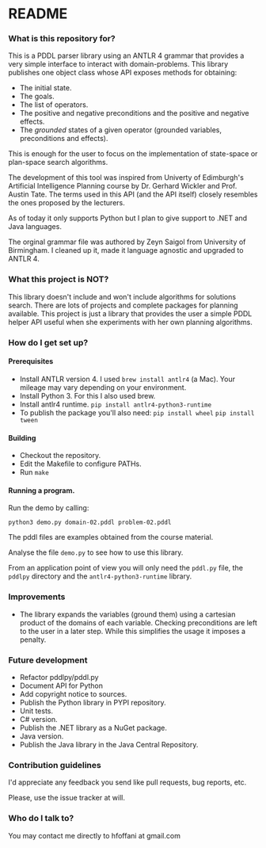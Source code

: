 # README #


### What is this repository for? ###

This is a PDDL parser library using an ANTLR 4 grammar that provides a very simple interface to interact with domain-problems.
This library publishes one object class whose API exposes methods for obtaining:

* The initial state.
* The goals.
* The list of operators.
* The positive and negative preconditions and the positive and negative effects.
* The _grounded_ states of a given operator (grounded variables, preconditions and effects).

This is enough for the user to focus on the implementation of state-space or plan-space search algorithms.

The development of this tool was inspired from Univerty of Edimburgh's Artificial Intelligence Planning course by Dr. Gerhard Wickler and Prof. Austin Tate. The terms used in this API (and the API itself) closely resembles the ones proposed by the lecturers.

As of today it only supports Python but I plan to give support to .NET and Java languages.

The orginal grammar file was authored by Zeyn Saigol from University of Birmingham. I cleaned up it, made it language agnostic and upgraded to ANTLR 4.


### What this project is NOT? ###

This library doesn't include and won't include algorithms for solutions search.
There are lots of projects and complete packages for planning available. This project is just a library that provides the user a simple PDDL helper API useful when she experiments with her own planning algorithms.


### How do I get set up? ###

#### Prerequisites

* Install ANTLR version 4.
    I used `brew install antlr4` (a Mac). Your mileage may vary depending on your environment.
* Install Python 3.
    For this I also used brew.
* Install antlr4 runtime.
    `pip install antlr4-python3-runtime`
* To publish the package you'll also need:
    `pip install wheel`
    `pip install tween`

#### Building

* Checkout the repository.
* Edit the Makefile to configure PATHs.
* Run `make` 

#### Running a program.

Run the demo by calling:
```
python3 demo.py domain-02.pddl problem-02.pddl
```
The pddl files are examples obtained from the course material.

Analyse the file `demo.py` to see  how to use this library.

From an application point of view you will only need the `pddl.py` file, the `pddlpy` directory and the `antlr4-python3-runtime` library.


### Improvements ###

* The library expands the variables (ground them) using a cartesian product of the domains of each variable. Checking preconditions are left to the user in a later step. While this simplifies the usage it imposes a penalty.


### Future development ###

* Refactor pddlpy/pddl.py
* Document API for Python
* Add copyright notice to sources.
* Publish the Python library in PYPI repository.
* Unit tests.
* C# version.
* Publish the .NET library as a NuGet package.
* Java version.
* Publish the Java library in the Java Central Repository.


### Contribution guidelines ###

I'd appreciate any feedback you send like pull requests, bug reports, etc.

Please, use the issue tracker at will.


### Who do I talk to? ###

You may contact me directly to hfoffani at gmail.com



